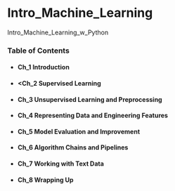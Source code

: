 # Intro_Machine_Learning
Intro_Machine_Learning_w_Python

### Table of Contents
#### <ul><li>Ch_1   Introduction</ul></li>
#### <ul><li><Ch_2  Supervised Learning</ul></li> 
#### <ul><li>Ch_3   Unsupervised Learning and Preprocessing</ul></li>
#### <ul><li>Ch_4   Representing Data and Engineering Features</ul></li>
#### <ul><li>Ch_5   Model Evaluation and Improvement</ul></li>
#### <ul><li>Ch_6   Algorithm Chains and Pipelines</ul></li>
#### <ul><li>Ch_7   Working with Text Data</ul></li>
#### <ul><li>Ch_8   Wrapping Up</ul></li>

